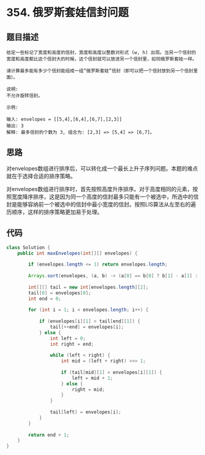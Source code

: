 # 354. 俄罗斯套娃信封问题


## 题目描述

```
给定一些标记了宽度和高度的信封，宽度和高度以整数对形式 (w, h) 出现。当另一个信封的宽度和高度都比这个信封大的时候，这个信封就可以放进另一个信封里，如同俄罗斯套娃一样。

请计算最多能有多少个信封能组成一组“俄罗斯套娃”信封（即可以把一个信封放到另一个信封里面）。

说明:
不允许旋转信封。

示例:

输入: envelopes = [[5,4],[6,4],[6,7],[2,3]]
输出: 3 
解释: 最多信封的个数为 3, 组合为: [2,3] => [5,4] => [6,7]。
```

## 思路

对envelopes数组进行排序后，可以转化成一个最长上升子序列问题。本题的难点就在于选择合适的排序策略。

对envelopes数组进行排序时，首先按照高度升序排序。对于高度相同的元素，按照宽度降序排序，这是因为同一个高度的信封最多只能有一个被选中，所选中的信封是能够容纳前一个被选中的信封中最小宽度的信封。按照LIS算法从左至右的遍历顺序，这样的排序策略更加易于处理。

## 代码

```java
class Solution {
    public int maxEnvelopes(int[][] envelopes) {
        
        if (envelopes.length <= 1) return envelopes.length;
        
        Arrays.sort(envelopes, (a, b) -> (a[0] == b[0] ? b[1] - a[1] : a[0] - b[0]));
        
        int[][] tail = new int[envelopes.length][2];
        tail[0] = envelopes[0];
        int end = 0;
        
        for (int i = 1; i < envelopes.length; i++) {
        
            if (envelopes[i][1] > tail[end][1]) {
                tail[++end] = envelopes[i];
            } else {
                int left = 0;
                int right = end;
                
                while (left < right) {
                    int mid = (left + right) >>> 1;
                    
                    if (tail[mid][1] < envelopes[i][1]) {
                        left = mid + 1;
                    } else {
                        right = mid;
                    }
                }
                
                tail[left] = envelopes[i];
            }
        }
    
        return end + 1;
    }
}
```


